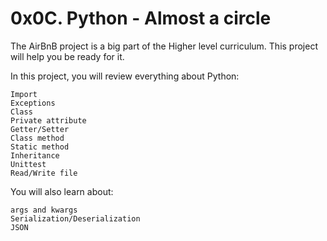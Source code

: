 # 0x0C. Python - Almost a circle

The AirBnB project is a big part of the Higher level curriculum. This project will help you be ready for it.

In this project, you will review everything about Python:

    Import
    Exceptions
    Class
    Private attribute
    Getter/Setter
    Class method
    Static method
    Inheritance
    Unittest
    Read/Write file

You will also learn about:

    args and kwargs
    Serialization/Deserialization
    JSON
